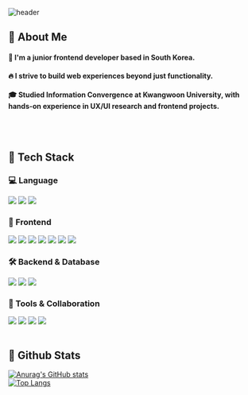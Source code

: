 <div>
  
  <!--Header-->
  ![header](https://capsule-render.vercel.app/api?type=soft&color=gradient&height=300&section=header&text=Good%20to%20see%20you%20%F0%9F%A4%97)
  
</div>

<div>
  <!--Body-->
  
  ## 👀 About Me
  #### :raising_hand: I'm a junior frontend developer based in South Korea.<br/>
  #### :fire: I strive to build web experiences beyond just functionality.<br/>
  #### :mortar_board: Studied Information Convergence at Kwangwoon University, with hands-on experience in UX/UI research and frontend projects.
  <br/>
  <br/>
  
  ## 🧱 Tech Stack
  
  ### 💻 Language  
  <img src="https://img.shields.io/badge/TypeScript-3178C6?style=flat-square&logo=TypeScript&logoColor=white"/>  
  <img src="https://img.shields.io/badge/JavaScript-F7DF1E?style=flat-square&logo=JavaScript&logoColor=black"/>  
  <img src="https://img.shields.io/badge/Python-3776AB?style=flat-square&logo=Python&logoColor=white"/>  
  
  ### 🧩 Frontend  
  <img src="https://img.shields.io/badge/HTML5-E34F26?style=flat-square&logo=HTML5&logoColor=white"/>  
  <img src="https://img.shields.io/badge/CSS3-1572B6?style=flat-square&logo=CSS3&logoColor=white"/>  
  <img src="https://img.shields.io/badge/Tailwind CSS-06B6D4?style=flat-square&logo=tailwindcss&logoColor=white"/>  
  <img src="https://img.shields.io/badge/React-61DAFB?style=flat-square&logo=React&logoColor=black"/>  
  <img src="https://img.shields.io/badge/Vue.js-4FC08D?style=flat-square&logo=Vue.js&logoColor=white"/>  
  <img src="https://img.shields.io/badge/Vite-646CFF?style=flat-square&logo=Vite&logoColor=white"/>  
  <img src="https://img.shields.io/badge/Vanilla JS-F7DF1E?style=flat-square&logo=javascript&logoColor=black"/>  
  
  ### 🛠 Backend & Database  
  <img src="https://img.shields.io/badge/Node.js-339933?style=flat-square&logo=Node.js&logoColor=white"/>  
  <img src="https://img.shields.io/badge/MySQL-4479A1?style=flat-square&logo=MySQL&logoColor=white"/>  
  <img src="https://img.shields.io/badge/MongoDB-47A248?style=flat-square&logo=MongoDB&logoColor=white"/>  
  
  ### 🔧 Tools & Collaboration  
  <img src="https://img.shields.io/badge/Git-F05032?style=flat-square&logo=Git&logoColor=white"/>  
  <img src="https://img.shields.io/badge/Figma-F24E1E?style=flat-square&logo=Figma&logoColor=white"/>  
  <img src="https://img.shields.io/badge/Slack-4A154B?style=flat-square&logo=Slack&logoColor=white"/>  
  <img src="https://img.shields.io/badge/Firebase-FFCA28?style=flat-square&logo=Firebase&logoColor=black"/>  
  <br/>
  <br/>
  
  ## 🤔 Github Stats
  [![Anurag's GitHub stats](https://github-readme-stats.vercel.app/api?username=neulHa33&rank_icon=github&include_all_commits=true)](https://github.com/anuraghazra/github-readme-stats&)
  <br/>
  [![Top Langs](https://github-readme-stats.vercel.app/api/top-langs/?username=neulHa33)](https://github.com/anuraghazra/github-readme-stats)
  
</div>

<!--
**neulHa33/neulHa33** is a ✨ _special_ ✨ repository because its `README.md` (this file) appears on your GitHub profile.

Here are some ideas to get you started:
- Hi there 👋
- 🔭 I’m currently working on ...
- 🌱 I’m currently learning ...
- 👯 I’m looking to collaborate on ...
- 🤔 I’m looking for help with ...
- 💬 Ask me about ...
- 📫 How to reach me: ...
- 😄 Pronouns: ...
- ⚡ Fun fact: ...
-->
